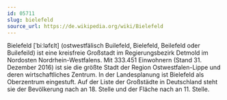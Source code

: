 ```yaml
---
id: 05711
slug: bielefeld
source_url: https://de.wikipedia.org/wiki/Bielefeld
---
```


Bielefeld [ˈbiːləfɛlt] (ostwestfälisch Builefeld, Bielefeld, Beilefeld oder Builefeild) ist eine kreisfreie Großstadt im Regierungsbezirk Detmold im Nordosten Nordrhein-Westfalens. Mit 333.451 Einwohnern (Stand 31. Dezember 2016) ist sie die größte Stadt der Region Ostwestfalen-Lippe und deren wirtschaftliches Zentrum. In der Landesplanung ist Bielefeld als Oberzentrum eingestuft. Auf der Liste der Großstädte in Deutschland steht sie der Bevölkerung nach an 18. Stelle und der Fläche nach an 11. Stelle.
